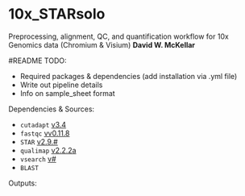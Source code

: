 # 10x_STARsolo
Preprocessing, alignment, QC, and quantification workflow for 10x Genomics data (Chromium & Visium)
**David W. McKellar**

#README TODO:
- Required packages & dependencies (add installation via .yml file)
- Write out pipeline details
- Info on sample_sheet format

Dependencies & Sources:
- `cutadapt` [v3.4](https://cutadapt.readthedocs.io/en/stable/)
- `fastqc` [vv0.11.8](https://www.bioinformatics.babraham.ac.uk/projects/fastqc/)
- `STAR` [v2.9.#](https://github.com/alexdobin/STAR)
- `qualimap` [v2.2.2a](http://qualimap.conesalab.org/)
- `vsearch` [v#](https://github.com/torognes/vsearch)
- `BLAST`

Outputs:
